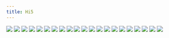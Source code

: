 ```yaml
---
title: Hi5
---
```


![](images/people-comics/part-3/p026.png)
![](images/people-comics/part-3/p027.png)
![](images/people-comics/part-3/p028.png)
![](images/people-comics/part-3/p029.png)
![](images/people-comics/part-3/p030.png)
![](images/people-comics/part-3/p031.png)
![](images/people-comics/part-3/p032.png)
![](images/people-comics/part-3/p033.png)
![](images/people-comics/part-3/p034.png)
![](images/people-comics/part-3/p035.png)
![](images/people-comics/part-3/p036.png)
![](images/people-comics/part-3/p037.png)
![](images/people-comics/part-3/p038.png)
![](images/people-comics/part-3/p039.png)
![](images/people-comics/part-3/p040.png)
![](images/people-comics/part-3/p041.png)
![](images/people-comics/part-3/p042.png)
![](images/people-comics/part-3/p043.png)
![](images/people-comics/part-3/p044.png)
![](images/people-comics/part-3/p045.png)
![](images/people-comics/part-3/p046.png)
